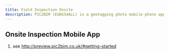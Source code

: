 ```yaml
---
title: Field Inspection Onsite
description: PIC2BIM (EGNSS4ALL) is a geotagging photo mobile phone application
---
```


## Onsite Inspection Mobile App
1. see http://preview.pic2bim.co.uk/#getting-started 
